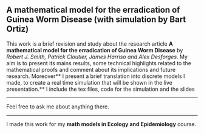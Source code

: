 ## A mathematical model for the erradication of Guinea Worm Disease (with simulation by Bart Ortiz)
 This work is a brief revision and study about the research article **A mathematical model for the erradication of Guinea Worm Disease** by *Robert J. Smith, Patrick Cloutier, James Harriso and Alex Desforges.* My aim is to present its mains results, some technical highlights related to the mathematical proofs and comment about its implications and future research. Moreover** I present a brief translation into discrete models I made, to create a real time simulation that will be shown in the live presentation.**
 I include the tex files, code for the simulation and the slides
 ***
 Feel free to ask me about anything there.
 ***
 I made this work for my **math models in Ecology and Epidemiology** course.

